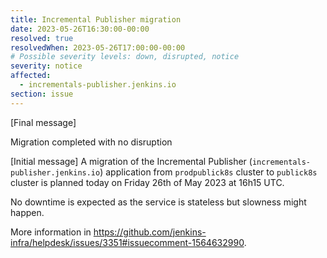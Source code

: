 ```yaml
---
title: Incremental Publisher migration
date: 2023-05-26T16:30:00-00:00
resolved: true
resolvedWhen: 2023-05-26T17:00:00-00:00
# Possible severity levels: down, disrupted, notice
severity: notice
affected:
  - incrementals-publisher.jenkins.io
section: issue
---
```


[Final message]

Migration completed with no disruption

[Initial message]
A migration of the Incremental Publisher (`incrementals-publisher.jenkins.io`) application from `prodpublick8s` cluster to `publick8s` cluster is planned today on Friday 26th of May 2023 at 16h15 UTC.

No downtime is expected as the service is stateless but slowness might happen.

More information in <https://github.com/jenkins-infra/helpdesk/issues/3351#issuecomment-1564632990>.
